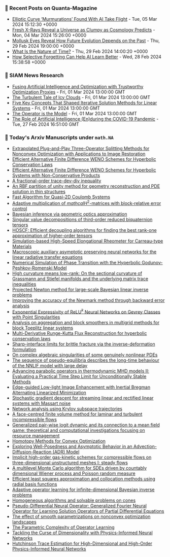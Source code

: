 ### 📝 Recent Posts on Quanta-Magazine
<!-- quanta starts -->
* <a href="https://www.quantamagazine.org/elliptic-curve-murmurations-found-with-ai-take-flight-20240305/">Elliptic Curve ‘Murmurations’ Found With AI Take Flight</a> - Tue, 05 Mar 2024 15:12:30 +0000
* <a href="https://www.quantamagazine.org/fresh-x-rays-reveal-a-universe-as-clumpy-as-cosmology-predicts-20240304/">Fresh X-Rays Reveal a Universe as Clumpy as Cosmology Predicts</a> - Mon, 04 Mar 2024 15:26:00 +0000
* <a href="https://www.quantamagazine.org/mollusk-eyes-reveal-how-future-evolution-depends-on-the-past-20240229/">Mollusk Eyes Reveal How Future Evolution Depends on the Past</a> - Thu, 29 Feb 2024 19:00:00 +0000
* <a href="https://www.quantamagazine.org/what-is-the-nature-of-time-20240229/">What Is the Nature of Time?</a> - Thu, 29 Feb 2024 14:00:20 +0000
* <a href="https://www.quantamagazine.org/how-selective-forgetting-can-help-ai-learn-better-20240228/">How Selective Forgetting Can Help AI Learn Better</a> - Wed, 28 Feb 2024 15:38:58 +0000
<!-- quanta ends -->

### 📝 SIAM News Research
<!-- siam-news starts -->
* <a href="https://sinews.siam.org/Details-Page/fusing-artificial-intelligence-and-optimization-with-trustworthy-optimization-proxies">Fusing Artificial Intelligence and Optimization with Trustworthy Optimization Proxies</a> - Fri, 01 Mar 2024 13:00:00 GMT
* <a href="https://sinews.siam.org/Details-Page/the-turbulent-tale-of-icy-clouds">The Turbulent Tale of Icy Clouds</a> - Fri, 01 Mar 2024 13:00:00 GMT
* <a href="https://sinews.siam.org/Details-Page/five-key-concepts-that-shaped-iterative-solution-methods-for-linear-systems">Five Key Concepts That Shaped Iterative Solution Methods for Linear Systems</a> - Fri, 01 Mar 2024 13:00:00 GMT
* <a href="https://sinews.siam.org/Details-Page/the-operator-is-the-model">The Operator is the Model</a> - Fri, 01 Mar 2024 13:00:00 GMT
* <a href="https://sinews.siam.org/Details-Page/the-role-of-artificial-intelligence-enduring-the-covid-19-pandemic">The Role of Artificial Intelligence (En)during the COVID-19 Pandemic</a> - Tue, 27 Feb 2024 16:51:00 GMT
<!-- siam-news ends -->

### 📝 Today's Arxiv Manuscripts under ``math.NA``
<!-- arxiv-math-na starts -->
* <a href="https://arxiv.org/abs/2403.01144">Extrapolated Plug-and-Play Three-Operator Splitting Methods for Nonconvex Optimization with Applications to Image Restoration</a>
* <a href="https://arxiv.org/abs/2403.01264">Efficient Alternative Finite Difference WENO Schemes for Hyperbolic Conservation Laws</a>
* <a href="https://arxiv.org/abs/2403.01266">Efficient Alternative Finite Difference WENO Schemes for Hyperbolic Systems with Non-Conservative Products</a>
* <a href="https://arxiv.org/abs/2403.01291">A fractional-order trace-dev-div inequality</a>
* <a href="https://arxiv.org/abs/2403.01486">An RBF partition of unity method for geometry reconstruction and PDE solution in thin structures</a>
* <a href="https://arxiv.org/abs/2403.01521">Fast Algorithm for Quasi-2D Coulomb Systems</a>
* <a href="https://arxiv.org/abs/2403.01566">Adaptive multiplication of $mathcal{H}^2$-matrices with block-relative error control</a>
* <a href="https://arxiv.org/abs/2403.01655">Bayesian inference via geometric optics approximation</a>
* <a href="https://arxiv.org/abs/2403.01690">Singular value decompositions of third-order reduced biquaternion tensors</a>
* <a href="https://arxiv.org/abs/2403.01778">HOSCF: Efficient decoupling algorithms for finding the best rank-one approximation of higher-order tensors</a>
* <a href="https://arxiv.org/abs/2403.01812">Simulation-based High-Speed Elongational Rheometer for Carreau-type Materials</a>
* <a href="https://arxiv.org/abs/2403.01820">Macroscopic auxiliary asymptotic preserving neural networks for the linear radiative transfer equations</a>
* <a href="https://arxiv.org/abs/2403.01847">Numerical Simulation of Phase Transition with the Hyperbolic Godunov-Peshkov-Romenski Model</a>
* <a href="https://arxiv.org/abs/2403.01879">High curvature means low-rank: On the sectional curvature of Grassmann and Stiefel manifolds and the underlying matrix trace inequalities</a>
* <a href="https://arxiv.org/abs/2403.01920">Projected Newton method for large-scale Bayesian linear inverse problems</a>
* <a href="https://arxiv.org/abs/2403.02029">Improving the accuracy of the Newmark method through backward error analysis</a>
* <a href="https://arxiv.org/abs/2403.02035">Exponential Expressivity of ReLU$^k$ Neural Networks on Gevrey Classes with Point Singularities</a>
* <a href="https://arxiv.org/abs/2403.02139">Analysis on aggregation and block smoothers in multigrid methods for block Toeplitz linear systems</a>
* <a href="https://arxiv.org/abs/2403.02141">Multi-Derivative Runge-Kutta Flux Reconstruction for hyperbolic conservation laws</a>
* <a href="https://arxiv.org/abs/2403.00838">Sharp-interface limits for brittle fracture via the inverse-deformation formulation</a>
* <a href="https://arxiv.org/abs/2403.00874">On complex algebraic singularities of some genuinely nonlinear PDEs</a>
* <a href="https://arxiv.org/abs/2403.00971">The sequence of pseudo-equilibria describes the long-time behaviour of the NNLIF model with large delay</a>
* <a href="https://arxiv.org/abs/2403.01004">Advancing parabolic operators in thermodynamic MHD models II: Evaluating a Practical Time Step Limit for Unconditionally Stable Methods</a>
* <a href="https://arxiv.org/abs/2403.01142">Edge-guided Low-light Image Enhancement with Inertial Bregman Alternating Linearized Minimization</a>
* <a href="https://arxiv.org/abs/2403.01204">Stochastic gradient descent for streaming linear and rectified linear systems with Massart noise</a>
* <a href="https://arxiv.org/abs/2403.01269">Network analysis using Krylov subspace trajectories</a>
* <a href="https://arxiv.org/abs/2403.01496">A face-centred finite volume method for laminar and turbulent incompressible flows</a>
* <a href="https://arxiv.org/abs/2403.01657">Generalized pair-wise logit dynamic and its connection to a mean field game: theoretical and computational investigations focusing on resource management</a>
* <a href="https://arxiv.org/abs/2403.02095">Homotopy Methods for Convex Optimization</a>
* <a href="https://arxiv.org/abs/2403.02339">Exploring Well-Posedness and Asymptotic Behavior in an Advection-Diffusion-Reaction (ADR) Model</a>
* <a href="https://arxiv.org/abs/2304.09485">Implicit high-order gas-kinetic schemes for compressible flows on three-dimensional unstructured meshes I: steady flows</a>
* <a href="https://arxiv.org/abs/2307.16640">A multilevel Monte Carlo algorithm for SDEs driven by countably dimensional Wiener process and Poisson random measure</a>
* <a href="https://arxiv.org/abs/2308.14490">Efficient least squares approximation and collocation methods using radial basis functions</a>
* <a href="https://arxiv.org/abs/2310.17844">Adaptive operator learning for infinite-dimensional Bayesian inverse problems</a>
* <a href="https://arxiv.org/abs/2311.15767">Homogeneous algorithms and solvable problems on cones</a>
* <a href="https://arxiv.org/abs/2201.11967">Pseudo-Differential Neural Operator: Generalized Fourier Neural Operator for Learning Solution Operators of Partial Differential Equations</a>
* <a href="https://arxiv.org/abs/2207.03512">The effect of smooth parametrizations on nonconvex optimization landscapes</a>
* <a href="https://arxiv.org/abs/2306.15924">The Parametric Complexity of Operator Learning</a>
* <a href="https://arxiv.org/abs/2307.12306">Tackling the Curse of Dimensionality with Physics-Informed Neural Networks</a>
* <a href="https://arxiv.org/abs/2312.14499">Hutchinson Trace Estimation for High-Dimensional and High-Order Physics-Informed Neural Networks</a>
<!-- arxiv-math-na ends -->
